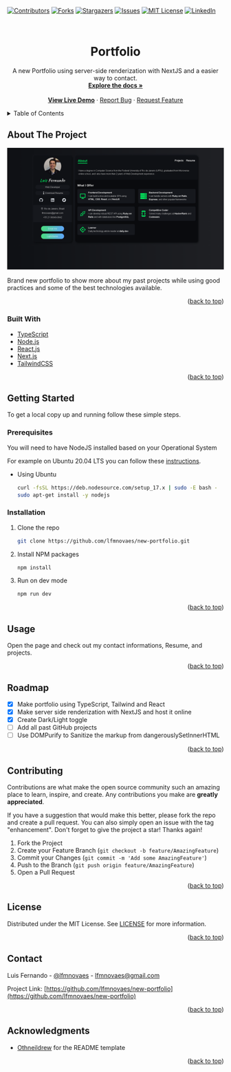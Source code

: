 <div id="top"></div>

[![Contributors][contributors-shield]][contributors-url]
[![Forks][forks-shield]][forks-url]
[![Stargazers][stars-shield]][stars-url]
[![Issues][issues-shield]][issues-url]
[![MIT License][license-shield]][license-url]
[![LinkedIn][linkedin-shield]][linkedin-url]

<!-- PROJECT LOGO -->
<br />
<div align="center">

  <h1 align="center">Portfolio</h1>

  <p align="center">
    A new Portfolio using server-side renderization with NextJS and a easier way to contact.
    <br />
    <a href="https://github.com/lfmnovaes/new-portfolio/wiki"><strong>Explore the docs »</strong></a>
    <br />
    <br />
    <strong><a href="https://new-portfolio-lfmn.vercel.app/">View Live Demo</a></strong>
    ·
    <a href="https://github.com/lfmnovaes/new-portfolio/issues">Report Bug</a>
    ·
    <a href="https://github.com/lfmnovaes/new-portfolio/issues">Request Feature</a>
  </p>
</div>

<!-- TABLE OF CONTENTS -->
<details>
  <summary>Table of Contents</summary>
  <ol>
    <li>
      <a href="#about-the-project">About The Project</a>
      <ul>
        <li><a href="#built-with">Built With</a></li>
      </ul>
    </li>
    <li>
      <a href="#getting-started">Getting Started</a>
      <ul>
        <li><a href="#prerequisites">Prerequisites</a></li>
        <li><a href="#installation">Installation</a></li>
      </ul>
    </li>
    <li><a href="#usage">Usage</a></li>
    <li><a href="#roadmap">Roadmap</a></li>
    <li><a href="#contributing">Contributing</a></li>
    <li><a href="#license">License</a></li>
    <li><a href="#contact">Contact</a></li>
    <li><a href="#acknowledgments">Acknowledgments</a></li>
  </ol>
</details>

<!-- ABOUT THE PROJECT -->
## About The Project

![Portfolio Preview](./preview.png)

Brand new portfolio to show more about my past projects while using good practices and some of the best technologies available.

<p align="right">(<a href="#top">back to top</a>)</p>

### Built With

* [TypeScript](https://www.typescriptlang.org/)
* [Node.js](https://nodejs.org/en/)
* [React.js](https://reactjs.org/)
* [Next.js](https://nextjs.org/)
* [TailwindCSS](https://tailwindcss.com/)

<p align="right">(<a href="#top">back to top</a>)</p>

<!-- GETTING STARTED -->
## Getting Started

To get a local copy up and running follow these simple steps.

### Prerequisites

You will need to have NodeJS installed based on your Operational System

For example on Ubuntu 20.04 LTS you can follow these [instructions](https://github.com/nodesource/distributions/blob/master/README.md).
* Using Ubuntu
  ```sh
  curl -fsSL https://deb.nodesource.com/setup_17.x | sudo -E bash -
  sudo apt-get install -y nodejs
  ```

### Installation

1. Clone the repo
   ```sh
   git clone https://github.com/lfmnovaes/new-portfolio.git
   ```
2. Install NPM packages
   ```sh
   npm install
   ```
3. Run on dev mode
   ```sh
   npm run dev
   ```

<p align="right">(<a href="#top">back to top</a>)</p>

<!-- USAGE EXAMPLES -->
## Usage

Open the page and check out my contact informations, Resume, and projects.

<p align="right">(<a href="#top">back to top</a>)</p>

<!-- ROADMAP -->
## Roadmap

- [X] Make portfolio using TypeScript, Tailwind and React
- [X] Make server side renderization with NextJS and host it online
- [X] Create Dark/Light toggle
- [ ] Add all past GitHub projects
- [ ] Use DOMPurify to Sanitize the markup from dangerouslySetInnerHTML

<p align="right">(<a href="#top">back to top</a>)</p>

<!-- CONTRIBUTING -->
## Contributing

Contributions are what make the open source community such an amazing place to learn, inspire, and create. Any contributions you make are **greatly appreciated**.

If you have a suggestion that would make this better, please fork the repo and create a pull request. You can also simply open an issue with the tag "enhancement".
Don't forget to give the project a star! Thanks again!

1. Fork the Project
2. Create your Feature Branch (`git checkout -b feature/AmazingFeature`)
3. Commit your Changes (`git commit -m 'Add some AmazingFeature'`)
4. Push to the Branch (`git push origin feature/AmazingFeature`)
5. Open a Pull Request

<p align="right">(<a href="#top">back to top</a>)</p>

<!-- LICENSE -->
## License

Distributed under the MIT License. See [LICENSE](./LICENSE) for more information.

<p align="right">(<a href="#top">back to top</a>)</p>

<!-- CONTACT -->
## Contact

Luis Fernando - [@lfmnovaes](https://twitter.com/lfmnovaes) - lfmnovaes@gmail.com

Project Link: [https://github.com/lfmnovaes/new-portfolio](https://github.com/lfmnovaes/new-portfolio)

<p align="right">(<a href="#top">back to top</a>)</p>

<!-- ACKNOWLEDGMENTS -->
## Acknowledgments

* [Othneildrew](https://github.com/othneildrew/Best-README-Template) for the README template

<p align="right">(<a href="#top">back to top</a>)</p>

<!-- MARKDOWN LINKS & IMAGES -->
<!-- https://www.markdownguide.org/basic-syntax/#reference-style-links -->
[contributors-shield]: https://img.shields.io/github/contributors/lfmnovaes/new-portfolio.svg?style=for-the-badge
[contributors-url]: https://github.com/lfmnovaes/new-portfolio/graphs/contributors
[forks-shield]: https://img.shields.io/github/forks/lfmnovaes/new-portfolio.svg?style=for-the-badge
[forks-url]: https://github.com/lfmnovaes/new-portfolio/network/members
[stars-shield]: https://img.shields.io/github/stars/lfmnovaes/new-portfolio.svg?style=for-the-badge
[stars-url]: https://github.com/lfmnovaes/new-portfolio/stargazers
[issues-shield]: https://img.shields.io/github/issues/lfmnovaes/new-portfolio.svg?style=for-the-badge
[issues-url]: https://github.com/lfmnovaes/new-portfolio/issues
[license-shield]: https://img.shields.io/github/license/lfmnovaes/new-portfolio.svg?style=for-the-badge
[license-url]: https://github.com/lfmnovaes/new-portfolio/blob/main/LICENSE
[linkedin-shield]: https://img.shields.io/badge/-LinkedIn-black.svg?style=for-the-badge&logo=linkedin&colorB=555
[linkedin-url]: https://www.linkedin.com/in/lfmnovaes/

